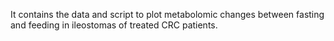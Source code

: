 It contains the data and script to plot metabolomic changes between fasting and feeding in ileostomas of treated CRC patients.
